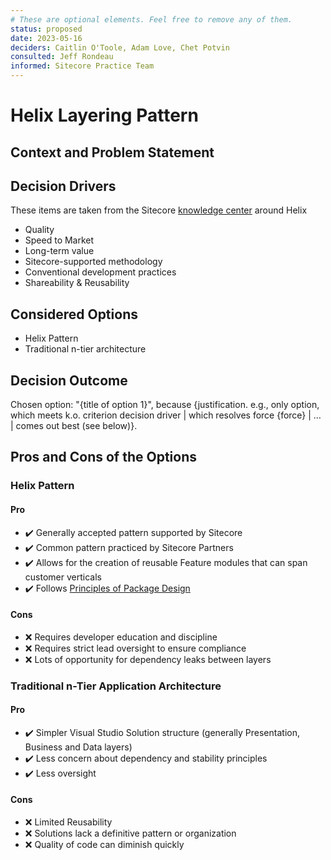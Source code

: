 ```yaml
---
# These are optional elements. Feel free to remove any of them.
status: proposed
date: 2023-05-16
deciders: Caitlin O'Toole, Adam Love, Chet Potvin 
consulted: Jeff Rondeau
informed: Sitecore Practice Team
---
```

# Helix Layering Pattern

## Context and Problem Statement


<!-- This is an optional element. Feel free to remove. -->
## Decision Drivers

These items are taken from the Sitecore [knowledge center](https://www.sitecore.com/knowledge-center/blog/511/introducing-sitecore-helix-4380) around Helix

* Quality
* Speed to Market
* Long-term value
* Sitecore-supported methodology
* Conventional development practices
* Shareability & Reusability

## Considered Options

* Helix Pattern
* Traditional n-tier architecture

## Decision Outcome

Chosen option: "{title of option 1}", because
{justification. e.g., only option, which meets k.o. criterion decision driver | which resolves force {force} | … | comes out best (see below)}.

<!-- This is an optional element. Feel free to remove. -->
## Pros and Cons of the Options

### Helix Pattern

#### Pro

* :heavy_check_mark: Generally accepted pattern supported by Sitecore
* :heavy_check_mark: Common pattern practiced by Sitecore Partners
* :heavy_check_mark: Allows for the creation of reusable Feature modules that can span customer verticals
* :heavy_check_mark: Follows [Principles of Package Design](https://medium.com/@mglover/principles-of-package-design-19cdb18ea35d)

#### Cons

* :x: Requires developer education and discipline
* :x: Requires strict lead oversight to ensure compliance
* :x: Lots of opportunity for dependency leaks between layers

### Traditional n-Tier Application Architecture

#### Pro

* :heavy_check_mark: Simpler Visual Studio Solution structure (generally Presentation, Business and Data layers)
* :heavy_check_mark: Less concern about dependency and stability principles
* :heavy_check_mark: Less oversight
  
#### Cons

* :x: Limited Reusability
* :x: Solutions lack a definitive pattern or organization
* :x: Quality of code can diminish quickly
